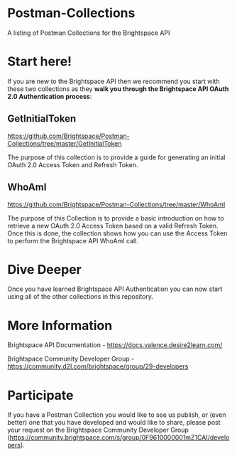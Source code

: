 # Postman-Collections
A listing of Postman Collections for the Brightspace API

# Start here!
If you are new to the Brightspace API then we recommend you start with these two collections as they **walk you through the Brightspace API OAuth 2.0 Authentication process**:

## GetInitialToken

https://github.com/Brightspace/Postman-Collections/tree/master/GetInitialToken

The purpose of this collection is to provide a guide for generating an initial OAuth 2.0 Access Token and Refresh Token.

## WhoAmI

https://github.com/Brightspace/Postman-Collections/tree/master/WhoAmI

The purpose of this Collection is to provide a basic introduction on how to retrieve a new OAuth 2.0 Access Token based on a valid Refresh Token. Once this is done, the collection shows how you can use the Access Token to perform the Brightspace API WhoAmI call.

# Dive Deeper
Once you have learned Brightspace API Authentication you can now start using all of the other collections in this repository.

# More Information

Brightspace API Documentation - https://docs.valence.desire2learn.com/

Brightspace Community Developer Group - https://community.d2l.com/brightspace/group/29-developers

# Participate

If you have a Postman Collection you would like to see us publish, or (even better) one that you have developed and would like to share, please post your request on the Brightspace Community Developer Group (https://community.brightspace.com/s/group/0F9610000001mZ1CAI/developers).
